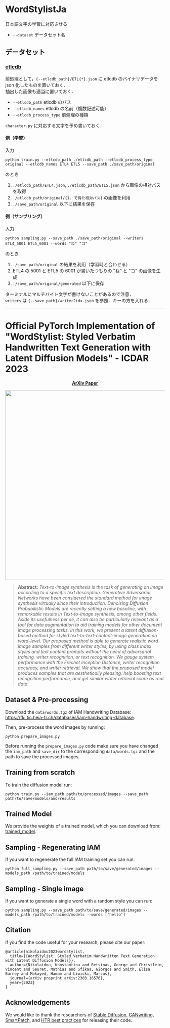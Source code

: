 # WordStylistJa

日本語文字の学習に対応させる

- `--dataset` データセット名

## データセット

### [etlcdb](http://etlcdb.db.aist.go.jp/?lang=ja)

前処理として，`{--etlcdb_path}/ETL{*}.json` に etlcdb のバイナリデータを json 化したものを置いておく．  
抽出した画像も適当に置いておく．

- `--etlcdb_path` etlcdb のパス
- `--etlcdb_names` etlcdb の名前（複数記述可能）
- `--etlcdb_process_type` 前処理の種類

`character.py` に対応する文字を予め書いておく．

#### 例（学習）

入力

```
python train.py --etlcdb_path ./etlcdb_path --etlcdb_process_type original --etlcdb_names ETL4 ETL5 --save_path ./save_path/original
```

のとき

1. `./etlcdb_path/ETL4.json`, `./etlcdb_path/ETL5.json` から画像の相対パスを取得
2. `./etlcdb_path/original/{1. で得た相対パス}` の画像を利用
3. `./save_path/original` 以下に結果を保存

#### 例（サンプリング）

入力

```
python sampling.py --save_path ./save_path/original --writers ETL4_5001 ETL5_6001 --words "ね" "コ"
```

のとき

1. `./save_path/original` の結果を利用（学習時と合わせる）
2. ETL4 の 5001 と ETL5 の 6001 が書いたつもりの "ね" と "コ" の画像を生成
3. `./save_path/original/generated` 以下に保存

ターミナルにマルチバイト文字が書けないことがあるので注意．  
`writers` は `{--save_path}/writer2idx.json` を参照．キーの方を入れる．

---

# Official PyTorch Implementation of "WordStylist: Styled Verbatim Handwritten Text Generation with Latent Diffusion Models" - ICDAR 2023

<!-- 
[arXiv](https://arxiv.org/pdf/2303.16576.pdf) 
  -->
 <p align='center'>
  <b>
    <a href="https://arxiv.org/pdf/2303.16576.pdf">ArXiv Paper</a>
  </b>
</p> 

 
 <p align="center">
<img src=figs/wordstylist.png width="600"/>
</p>

> **Abstract:** 
>*Text-to-Image synthesis is the task of generating an image according to a specific text description. Generative Adversarial Networks have been considered the standard method for image synthesis virtually since their introduction. Denoising Diffusion Probabilistic Models are recently setting a new baseline, with remarkable results in Text-to-Image synthesis, among other fields. Aside its usefulness per se, it can also be particularly relevant as a tool for data augmentation to aid training models for other document image processing tasks. In this work, we present a latent diffusion-based method for styled text-to-text-content-image generation on word-level. Our proposed method is able to generate realistic word image samples from different writer styles, by using class index styles and text content prompts without the need of adversarial training, writer recognition, or text recognition. We gauge system performance with the Fréchet Inception Distance, writer recognition accuracy, and writer retrieval. We show that the proposed model produces samples that are aesthetically pleasing, help boosting text recognition performance, and get similar writer retrieval score as real data.*


## Dataset & Pre-processing

Download the ```data/words.tgz``` of IAM Handwriting Database: https://fki.tic.heia-fr.ch/databases/iam-handwriting-database.

Then, pre-process the word images by running:
```
python prepare_images.py
```
Before running the ```prepare_images.py``` code make sure you have changed the ```iam_path``` and ```save_dir``` to the corresponding ```data/words.tgz``` and the path to save the processed images.

## Training from scratch

To train the diffusion model run:
```
python train.py --iam_path path/to/processed/images --save_path path/to/save/models/and/results
```

## Trained Model

We provide the weights of a trained model, which you can download from: [trained_model](https://drive.google.com/file/d/1XVRUXSJw0PaNgrtFH_mNHceFO-Ouf_xz/view?usp=share_link).

## Sampling - Regenerating IAM

If you want to regenerate the full IAM training set you can run:
```
python full_sampling.py --save_path path/to/save/generated/images --models_path /path/to/trained/models
```

## Sampling - Single image

If you want to generate a single word with a random style you can run:
```
python sampling.py --save_path path/to/save/generated/images --models_path /path/to/trained/models --words ['hello']
```

## Citation

If you find the code useful for your research, please cite our paper:
```
@article{nikolaidou2023wordstylist,
  title={{WordStylist: Styled Verbatim Handwritten Text Generation with Latent Diffusion Models}},
  author={Nikolaidou, Konstantina and Retsinas, George and Christlein, Vincent and Seuret, Mathias and Sfikas, Giorgos and Smith, Elisa Barney and Mokayed, Hamam and Liwicki, Marcus},
  journal={arXiv preprint arXiv:2303.16576},
  year={2023}
}
```

## Acknowledgements

We would like to thank the researchers of [Stable Diffusion](https://github.com/CompVis/stable-diffusion), [GANwriting](https://github.com/omni-us/research-GANwriting/tree/9e0d8a3a8327f00c67029dbf4a2fc1b0a88f730d), [SmartPatch](https://github.com/MattAlexMiracle/SmartPatch), and [HTR best practices](https://github.com/georgeretsi/HTR-best-practices/tree/main) for releasing their code.
